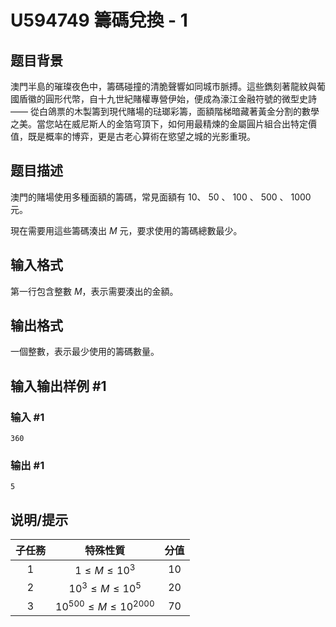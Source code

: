 # U594749 籌碼兌換 - 1

## 题目背景

澳門半島的璀璨夜色中，籌碼碰撞的清脆聲響如同城市脈搏。這些鐫刻著龍紋與葡國盾徽的圓形代幣，自十九世紀賭權專營伊始，便成為濠江金融符號的微型史詩 —— 從白鴿票的木製籌到現代賭場的琺瑯彩籌，面額階梯暗藏著黃金分割的數學之美。當您站在威尼斯人的金箔穹頂下，如何用最精煉的金屬圓片組合出特定價值，既是概率的博弈，更是古老心算術在慾望之城的光影重現。

## 题目描述

澳門的賭場使用多種面額的籌碼，常見面額有 $10$、 $50$ 、 $100$ 、 $500$ 、 $1000$ 元。

現在需要用這些籌碼湊出 $M$ 元，要求使用的籌碼總數最少。

## 输入格式

第一行包含整數 $M$，表示需要湊出的金額。

## 输出格式

一個整數，表示最少使用的籌碼數量。

## 输入输出样例 #1

### 输入 #1

```
360
```

### 输出 #1

```
5
```

## 说明/提示

| 子任務 | 特殊性質 | 分值 |
| :-: | :-: | :-: |
| $1$ | $1 \le M \le 10^3$ | $10$ |
| $2$ | $10^3 \le M \le 10^5$ | $20$ |
| $3$ | $10^{500} \le M \le 10^{2000}$ | $70$ |

